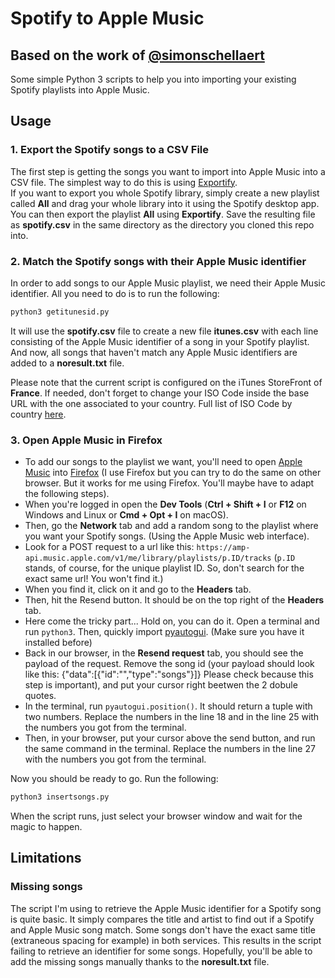 # Spotify to Apple Music
## Based on the work of [@simonschellaert](https://github.com/simonschellaert/spotify2am)
Some simple Python 3 scripts to help you into importing your existing Spotify playlists into Apple Music.  

## Usage

### 1. Export the Spotify songs to a CSV File
The first step is getting the songs you want to import into Apple Music into a CSV file. The simplest way to do this is using [Exportify](https://watsonbox.github.io/exportify/).  
If you want to export you whole Spotify library, simply create a new playlist called **All** and drag your whole library into it using the Spotify desktop app. You can then export the playlist **All** using **Exportify**. Save the resulting file as **spotify.csv** in the same directory as the directory you cloned this repo into.

### 2. Match the Spotify songs with their Apple Music identifier
In order to add songs to our Apple Music playlist, we need their Apple Music identifier. All you need to do is to run the following:
```bash
python3 getitunesid.py
```
It will use the **spotify.csv** file to create a new file **itunes.csv** with each line consisting of the Apple Music identifier of a song in your Spotify playlist.
And now, all songs that haven't match any Apple Music identifiers are added to a **noresult.txt** file.

Please note that the current script is configured on the iTunes StoreFront of **France**. If needed, don't forget to change your ISO Code inside the base URL with the one associated to your country. Full list of ISO Code by country [here](https://en.wikipedia.org/wiki/ISO_3166-1_alpha-2).

### 3. Open Apple Music in Firefox
* To add our songs to the playlist we want, you'll need to open [Apple Music](https://music.apple.com/login) into [Firefox](https://www.mozilla.org/firefox/new/) (I use Firefox but you can try to do the same on other browser. But it works for me using Firefox. You'll maybe have to adapt the following steps).
* When you're logged in open the **Dev Tools** (**Ctrl + Shift + I** or **F12** on Windows and Linux or **Cmd + Opt + I** on macOS). 
* Then, go the **Network** tab and add a random song to the playlist where you want your Spotify songs. (Using the Apple Music web interface).
* Look for a POST request to a url like this: `https://amp-api.music.apple.com/v1/me/library/playlists/p.ID/tracks` (`p.ID` stands, of course, for the unique playlist ID. So, don't search for the exact same url! You won't find it.)
* When you find it, click on it and go to the **Headers** tab.
* Then, hit the Resend button. It should be on the top right of the **Headers** tab.
* Here come the tricky part... Hold on, you can do it. Open a terminal and run `python3`. Then, quickly import [pyautogui](https://pypi.org/project/PyAutoGUI/). (Make sure you have it installed before)
* Back in our browser, in the **Resend request** tab, you should see the payload of the request. Remove the song id (your payload should look like this: {"data":[{"id":"","type":"songs"}]} Please check because this step is important), and put your cursor right beetwen the 2 dobule quotes.
* In the terminal, run `pyautogui.position()`. It should return a tuple with two numbers. Replace the numbers in the line 18 and in the line 25 with the numbers you got from the terminal.
* Then, in your browser, put your cursor above the send button, and run the same command in the terminal. Replace the numbers in the line 27 with the numbers you got from the terminal.

Now you should be ready to go. Run the following:
```bash
python3 insertsongs.py
```

When the script runs, just select your browser window and wait for the magic to happen.

## Limitations

### Missing songs
The script I'm using to retrieve the Apple Music identifier for a Spotify song is quite basic. It simply compares the title and artist to find out if a Spotify and Apple Music song match. Some songs don't have the exact same title (extraneous spacing for example) in both services. This results in the script failing to retrieve an identifier for some songs. Hopefully, you'll be able to add the missing songs manually thanks to the **noresult.txt** file.
